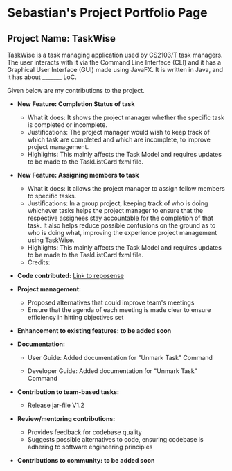 # Sebastian's Project Portfolio Page

## Project Name: TaskWise
TaskWise is a task managing application used by CS2103/T task managers.
The user interacts with it via the Command Line Interface (CLI) and it has a Graphical User
Interface (GUI) made using JavaFX. It is written in Java, and it has about _______ LoC.

Given below are my contributions to the project.

* **New Feature: Completion Status of task**
  * What it does: It shows the project manager whether the specific task is completed or incomplete.
  * Justifications: The project manager would wish to keep track of which task are completed and which are incomplete, 
  to improve project management.
  * Highlights: This mainly affects the Task Model and requires updates to be made to the TaskListCard fxml file.
* **New Feature: Assigning members to task**
  * What it does: It allows the project manager to assign fellow members to specific tasks.
  * Justifications: In a group project, keeping track of who is doing whichever tasks helps the project manager to
  ensure that the respective assignees stay accountable for the completion of that task. It also helps reduce possible
  confusions on the ground as to who is doing what, improving the experience project management using TaskWise.
  * Highlights: This mainly affects the Task Model and requires updates to be made to the TaskListCard fxml file.
  * Credits:

* **Code contributed:** [Link to reposense](https://nus-cs2103-ay2324s1.github.io/tp-dashboard/?search=&sort=groupTitle&sortWithin=title&timeframe=commit&mergegroup=&groupSelect=groupByRepos&breakdown=true&checkedFileTypes=docs~functional-code~test-code&since=2023-09-22&tabOpen=true&tabType=authorship&tabAuthor=Sebtey&tabRepo=AY2324S1-CS2103T-T17-1%2Ftp%5Bmaster%5D&authorshipIsMergeGroup=false&authorshipFileTypes=docs~functional-code~test-code&authorshipIsBinaryFileTypeChecked=false&authorshipIsIgnoredFilesChecked=false)

* **Project management:**
  * Proposed alternatives that could improve team's meetings
  * Ensure that the agenda of each meeting is made clear to ensure efficiency in hitting objectives set

* **Enhancement to existing features: to be added soon**

* **Documentation:**
  * User Guide: Added documentation for "Unmark Task" Command
  
  * Developer Guide: Added documentation for "Unmark Task" Command

* **Contribution to team-based tasks:**
  * Release jar-file V1.2

* **Review/mentoring contributions:**
  * Provides feedback for codebase quality
  * Suggests possible alternatives to code, ensuring codebase is adhering to software engineering principles

* **Contributions to community: to be added soon**
